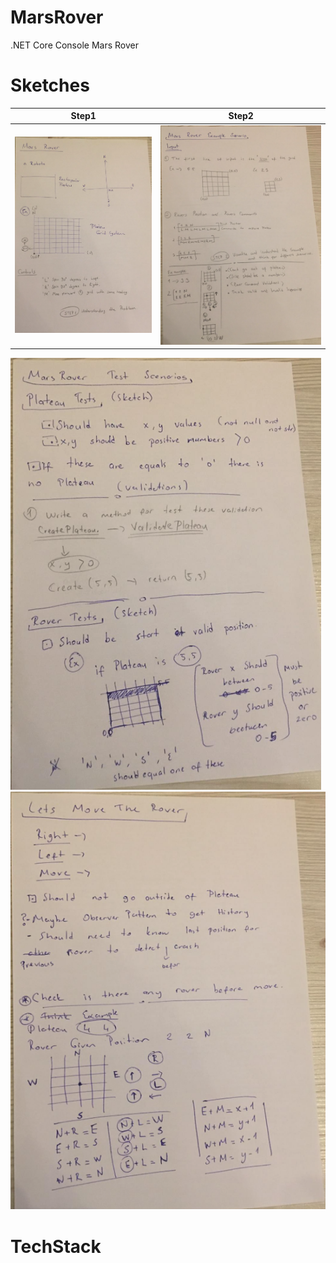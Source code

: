 # MarsRover
.NET Core Console Mars Rover

# Sketches
Step1                      |  Step2
:-------------------------:|:-------------------------:
![alt text](sketches/Step1.png) | ![alt text](sketches/Step2.png)

![alt text](sketches/Step3.png)
![alt text](sketches/Step4.png)

# TechStack
